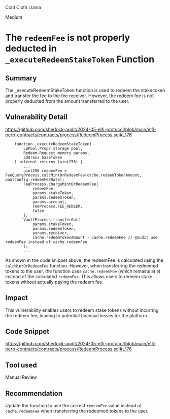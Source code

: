Cold Cloth Llama

Medium

# The `redeemFee` is not properly deducted in `_executeRedeemStakeToken` Function


## Summary
The _executeRedeemStakeToken function is used to redeem the stake token and transfer the fee to the fee receiver.
However, the redeem fee is not properly deducted from the amount transferred to the user.

## Vulnerability Detail

https://github.com/sherlock-audit/2024-05-elfi-protocol/blob/main/elfi-perp-contracts/contracts/process/RedeemProcess.sol#L176
```solidity
    function _executeRedeemStakeToken(
        LpPool.Props storage pool,
        Redeem.Request memory params,
        address baseToken
    ) internal returns (uint256) {
        ...
        uint256 redeemFee = FeeQueryProcess.calcMintOrRedeemFee(cache.redeemTokenAmount, poolConfig.redeemFeeRate);
        FeeProcess.chargeMintOrRedeemFee(
            redeemFee,
            params.stakeToken,
            params.redeemToken,
            params.account,
            FeeProcess.FEE_REDEEM,
            false
        );
        VaultProcess.transferOut(
            params.stakeToken,
            params.redeemToken,
            params.receiver,
            cache.redeemTokenAmount - cache.redeemFee // @audit use redeemFee instead of cache.redeemFee
        );
        ...
```
As shown in the code snippet above, the redeemFee is calculated using the `calcMintOrRedeemFee` function.
However, when transferring the redeemed tokens to the user, the function uses `cache.redeemFee` (which remains at `0`) instead of the calculated `redeemFee`.
This allows users to redeem stake tokens without actually paying the redeem fee.

## Impact
This vulnerability enables users to redeem stake tokens without incurring the redeem fee, leading to potential financial losses for the platform.


## Code Snippet
https://github.com/sherlock-audit/2024-05-elfi-protocol/blob/main/elfi-perp-contracts/contracts/process/RedeemProcess.sol#L176

## Tool used
Manual Review

## Recommendation
Update the function to use the correct `redeemFee` value instead of `cache.redeemFee` when transferring the redeemed tokens to the user.
